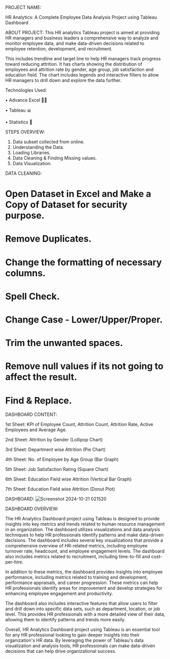 PROJECT NAME:

HR Analytics: A Complete Employee Data Analysis Project using Tableau Dashboard

ABOUT PROJECT:
This HR analytics Tableau project is aimed at providing HR managers and business leaders a comprehensive way to analyze and monitor employee data, and make data-driven 
decisions related to employee retention, development, and recruitment.

This includes trendline and target line to help HR managers track progress toward reducing attrition. It has charts showing the distribution of employees and attrition rate
by gender, age group, job satisfaction and education field. The chart includes legends and interactive filters to allow HR managers to drill down and explore the data further.

Technologies Used:

• Advance Excel 👨‍💻 

• Tableau 📊

• Statistics 📜

STEPS OVERVIEW:

1. Data subset collected from online.
2. Understanding the Data.
3. Loading Libraries.
4. Data Cleaning & Finding Missing values.
5. Data Visualization.

DATA CLEANING:

# Open Dataset in Excel and Make a Copy of Dataset for security purpose.

# Remove Duplicates.

# Change the formatting of necessary columns.

# Spell Check.

# Change Case - Lower/Upper/Proper.

# Trim the unwanted spaces.

# Remove null values if its not going to affect the result.

# Find & Replace.   

DASHBOARD CONTENT:

1st Sheet: KPI of Employee Count, Attrition Count, Attrition Rate, Active Employees and Average Age.

2nd Sheet: Attrition by Gender (Lollipop Chart)

3rd Sheet: Department wise Attrition (Pie Chart)

4th Sheet: No. of Employee by Age Group (Bar Graph)

5th Sheet: Job Satisfaction Rating (Square Chart)

6th Sheet: Education Field wise Attrition (Vertical Bar Graph)

7th Sheet: Education Field wise Attrition (Donut Plot)

DASHBOARD:
![Screenshot 2024-10-21 021520](https://github.com/user-attachments/assets/bd99336a-5d7e-4269-917b-c7eeb1731c77)

DASHBOARD OVERVIEW:

The HR Analytics Dashboard project using Tableau is designed to provide insights into key metrics and trends related to human resource management in an organization.
The dashboard utilizes visualizations and data analysis techniques to help HR professionals identify patterns and make data-driven decisions. The dashboard includes
several key visualizations that provide a comprehensive overview of HR-related metrics, including employee turnover rate, headcount, and employee engagement levels. 
The dashboard also includes metrics related to recruitment, including time-to-fill and cost-per-hire.

In addition to these metrics, the dashboard provides insights into employee performance, including metrics related to training and development, performance appraisals,
and career progression. These metrics can help HR professionals identify areas for improvement and develop strategies for enhancing employee engagement and productivity.

The dashboard also includes interactive features that allow users to filter and drill down into specific data sets, such as department, location, or job level. 
This provides HR professionals with a more detailed view of their data, allowing them to identify patterns and trends more easily.

Overall, HR Analytics Dashboard project using Tableau is an essential tool for any HR professional looking to gain deeper insights into their organization's HR data. 
By leveraging the power of Tableau's data visualization and analysis tools, HR professionals can make data-driven decisions that can help drive organizational success.
